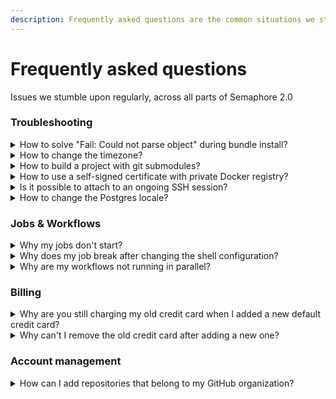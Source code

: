 ```yaml
---
description: Frequently asked questions are the common situations we stumble upon regularly, across all parts of Semaphore 2.0.
---
```


# Frequently asked questions

<p>Issues we stumble upon regularly, across all parts of Semaphore 2.0</p>

<!-- <table>
  <thead>
    <tr>
      <th>Troubleshooting</th>
      <th>Jobs & Workflows</th>
    </tr>
  </thead>
  <tbody>
  <tr>
    <td><a href="#fail-could-not-parse-object">How to solve "Fail: Could not parse object" during bundle install?</a></td>
    <td><a href="#why-my-jobs-dont-start">Why my jobs don't start?</a></td>
  </tr>
  <tr>
    <td><a href="#how-to-change-the-timezone">How to change the timezone?</a></td>
    <td><a href="#shell-configuration">Why does my job break after changing the shell configuration?</a></td>
  </tr>
  <tr>
    <td><a href="#how-to-build-with-git-submodules">How to build a project with git submodules?</a></td>
    <td><a href="#workflows-parallel">Why are my workflows not running in parallel?</a></td>
  </tr>
  <tr>
    <td><a href="#self-signed-certificate">How to use a self-signed certificate with private Docker registry?</a></td>
  </tr>
  <tr>
    <td><a href="#attach-to-ssh-session">Is it possible to attach to an ongoing SSH session?</a></td>
  </tr>
  <tr>
    <th>Billing</th>
    <th>Account management</th>
  </tr>
  <tr>
    <td><a href="#replace-old-credit">How can I correctly replace the old credit card with the new one?</a></td>
    <td><a href="#add-repositories-github">How can I add repositories that belong to my GitHub organization?</a></td>
  </tr>
  <tr>
    <td><a href="#remove-old-card">How to remove the old credit card information from the subscription?</a></td>
  </tr>
  </tbody>
</table> -->

### Troubleshooting

<details>
  <summary id="fail-could-not-parse-object">How to solve "Fail: Could not parse object" during bundle install?</summary>
  <p>

If the <code>bundle install</code> output looks like this:
```bash
Fetching gem metadata from http://rubygems.org/.......
Fetching gem metadata from http://rubygems.org/..
Updating git://github.com/some/gem.git
fatal: Could not parse object 'a84dd3407eaf064064cca9650c354cb163384467'.
Git error: command <code>git reset --hard a84dd3407eaf064064cca9650c354cb163384467</code> in directory /home/runner/somehash/vendor/bundle/ruby/1.9.1/bundler/gems/gem-a84dd3407eaf has failed.
If this error persists you could try removing the cache directory '/home/runner/somehash/vendor/bundle/ruby/1.9.1/cache/bundler/git/gem-cbe2ee16ed53098079007f06cd77ed0890d0d752'
```

This problem occurs when there have been changes like
force-pushes to a git repo which is referenced in a Gemfile.
You can solve it by following these steps:
</p>
<p>

- Comment that gem line in the Gemfile
<br>- Run <code>bundle install</code>
<br>- Uncomment the gem line in the Gemfile
<br>- Run <code>bundle install</code> again
</p>
<p>
  
The Gemfile.lock will now reference a valid git revision.
  </p>
</details>

<details>
  <summary id="how-to-change-the-timezone">How to change the timezone?</summary>
  <p>

The default timezone in the virtual machine is set to UTC.
The timezone can be changed in 2 ways:

- Assign a different value to <code>TZ</code> environment variable:
```bash
export TZ=Europe/Belgrade
```
- Create a symlink in <code>/etc/localtime</code> to one of the available timezones:
```bash
sudo ln -sf /usr/share/zoneinfo/Europe/Belgrade /etc/localtime
```
  </p>
</details>

<details>
  <summary id="how-to-build-with-git-submodules">How to build a project with git submodules?</summary>
  <p>

- Add the following commands as a <a href="https://docs.semaphoreci.com/reference/pipeline-yaml-reference/#the-prologue-property">prologue</a>:
```bash
git submodule init
git submodule update
```
- Add the following command as an <a href="https://docs.semaphoreci.com/reference/pipeline-yaml-reference/#the-epilogue-property">epilogue</a>:
```bash
git submodule deinit --force .
```
Make sure that Semaphore has permissions to clone your submodules repository.
In our <a href="https://docs.semaphoreci.com/essentials/using-private-dependencies">private dependencies</a> page you can find more
information about setting permissions for private repositories.
  </p>
</details>

<details>
  <summary id="self-signed-certificate">How to use a self-signed certificate with private Docker registry?</summary>
  <p>

If you have a private Docker registry that uses a self-signed SSL certificate
and pulling the Docker images does not work. The solution is to:
</p>
<p>
  
- Add a self-signed certificate as a <a href="https://docs.semaphoreci.com/essentials/using-secrets">secret</a> on Semaphore
<br>- Save it under the name of domain.crt
<br>- Add the following command to your pipeline:
```bash
sudo mv $SEMAPHORE_GIT_DIR/domain.crt /etc/docker/certs.d/myregistrydomain.com:5000/ca.crt
```
</p>  
<p>
  
This will allow the connection to a private remote registry using the self-signed certificate.
  </p>
</details>

<details>
  <summary id="attach-to-ssh-session">Is it possible to attach to an ongoing SSH session?</summary>
  <p>

It's possible to use <a href="https://docs.semaphoreci.com/reference/sem-command-line-tool/#sem-attach">sem attach</a> to an ongoing SSH session but you'd need to attach to the job ID of the SSH session.
To get the job ID you can use <code>sem get jobs</code> to get the list of all running jobs.
 </p>
</details>

<details>
  <summary id="change-locale">How to change the Postgres locale?</summary>
  <p>
    
Semaphore uses <code>sem-service</code> to provide different versions of databases. The <code>sem-service</code> tool uses Docker containers
instead of traditional Linux services. 
So, the traditional way of changing locales no longer works since it does not affect containers.
<br>
<br>The following recipe provides an altered version of the container to <code>sem-service</code>. 
The database should be available as before, without modifying your application in any way:
</p>
<p>
  
1. Create a Dockerfile with the following:
```
FROM postgres:9.6
RUN localedef -i pt_BR -c -f UTF-8 -A /usr/share/locale/locale.alias pt_BR.UTF-8
ENV LANG pt_BR.UTF-8
```
2. Rebuild the Postgres image using the locale:
```
docker build - -t postgres:[lang] < Dockerfile
```
3. Start the newly created image:
```
docker run --rm --net host -d -e POSTGRES_PASSWORD=semaphore --name postgres -v /var/run/postgresql:/var/run/postgresql postgres:[lang]
```
</p>
</details>

### Jobs & Workflows

 <details>
 <summary id="why-my-jobs-dont-start">Why my jobs don't start?</summary>
  <p>

You might be hitting the quota limitation. Check your organization's quota
in Billing > See detailed insights… > Quota. More information about quota
and how to ask for an increase <a href="https://docs.semaphoreci.com/article/133-quotas-and-limits">here</a>.

You may also run <code>sem get jobs</code> to display all running jobs
so you may confirm how much quota is being used.
More information about <code>sem get</code> <a href="https://docs.semaphoreci.com/article/53-sem-reference#sem-get-examples">here</a>.
  </p>
</details>

<details>
  <summary id="shell-configuration">Why does my job break after changing the shell configuration?</summary>
  <p>

Adding any of the following to your shell is not supported and will cause the jobs to immediately fail:
```bash
set -e
set -o pipefail
set -euxo pipefail
```
  </p>
  <p>

This also applies when sourcing a script that contains the previous settings:
```bash
source ~/my_script
. ~/my_script
```
  </p>
</details>

<details>
  <summary id="workflows-parallel">Why are my workflows not running in parallel?</summary>
  <p>

When pushing several commits into the same branch, Semaphore won't run parallel workflows. This means that pushing several times into a branch won't create parallel workflows, instead, Semaphore assigns the new workflows to the queue and run one workflow at a time. However, it's possible to push commits to different branches and they will be run in parallel.
</p>
<p>
  
The only way to push several commits to a single branch and not wait for the workflows to finish one by one is to enable the <a href="https://docs.semaphoreci.com/article/153-auto-cancel">auto_cancel</a> feature.
</p>
</details>

### Billing

<details>
  <summary id="replace-old-credit">Why are you still charging my old credit card when I added a new default credit card?</summary>
  <p>

If you’ve added a new credit card to the subscription, but the old one is still being charged,
it means that the new credit card wasn't marked for usage. Here’s how to do that:
</p>
<p>
  
1. Go to <code>Billing</code>
<br>2. Click on <code>Credit card and Billing info...</code>
<br>3. Go to <code>Subscription</code> tab
<br>4. Click on <code>Manage</code>
<br>5. Go to <code>Update Payment Method</code>
<br>6. Click on the <code>Use this</code> button next to the credit card you'd like to use
</p>
<p>
After that, you can also remove the old credit card if you don't need it anymore.
</p>
</details>

<details>
  <summary id="remove-old-card">Why can't I remove the old credit card after adding a new one?</summary>
  <p>

If you run into this situation, it means that the old credit card is still in use.
In order to mark the new credit card for usage, you can:
</p>
<p>
  
1. Go to <code>Billing</code> 
<br>2. Click on <code>Credit card and Billing info...</code>
<br>3. Go to <code>Subscription</code> tab
<br>4. Click on <code>Manage</code> 
<br>5. Go to <code>Update Payment Method</code> 
<br>6. Click on the <code>Use this</code> button next to the credit card you'd like to use
</p>
<p>
  
After that, you’ll be able to remove the old credit card.
</p>
</details>

### Account management

<details>
  <summary id="add-repositories-github">How can I add repositories that belong to my GitHub organization?</summary>
  <p>

In order to be able to do that, the access for Semaphore 2.0 needs to be granted within your GitHub organization.
You can grant the access <a href="https://github.com/settings/applications">here</a>. If it has already been granted, there should be a green checkmark next to the name of your organization.
</p>
<p>
If not, you should either grant access or request it from the organization's owner.
</p>
</details>

[prologue]: https://docs.semaphoreci.com/reference/pipeline-yaml-reference/#the-prologue-property
[epilogue]: https://docs.semaphoreci.com/reference/pipeline-yaml-reference/#the-epilogue-property
[private-dependencies]: https://docs.semaphoreci.com/essentials/using-private-dependencies/
[secret]: https://docs.semaphoreci.com/essentials/using-secrets/
[auto-cancel]: https://docs.semaphoreci.com/article/153-auto-cancel
[sem-attach]: https://docs.semaphoreci.com/reference/sem-command-line-tool/#sem-attach
